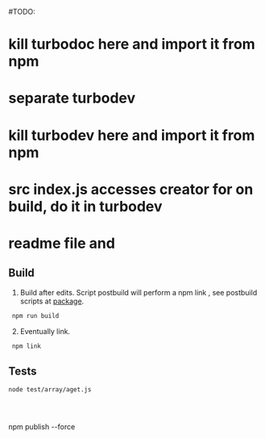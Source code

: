 
#TODO: 
# kill turbodoc here and import it from npm 
# separate turbodev 
# kill turbodev here and import it from npm 
# src index.js accesses creator for on build, do it in turbodev
# readme file and
 
 

##   Build 
1. Build after edits.
Script postbuild will perform a npm link , see postbuild scripts at [package](./package.json).
  ```bash
   npm run build
   ```
2. Eventually link.
  ```bash
   npm link
   ```

 
## Tests 

```bash
node test/array/aget.js 


 

```




npm publish --force
